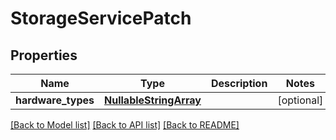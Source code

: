 # StorageServicePatch

## Properties
Name | Type | Description | Notes
------------ | ------------- | ------------- | -------------
**hardware_types** | [**NullableStringArray**](NullableStringArray.md) |  | [optional] 

[[Back to Model list]](../README.md#documentation-for-models) [[Back to API list]](../README.md#documentation-for-api-endpoints) [[Back to README]](../README.md)

